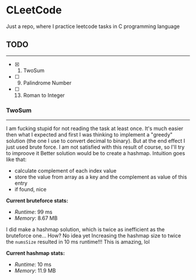 # CLeetCode
Just a repo, where I practice leetcode tasks in C programming language

## TODO
---
- [x] 1. TwoSum
- [ ] 9. Palindrome Number
- [ ] 13. Roman to Integer

### TwoSum
---
I am fucking stupid for not reading the task at least once. It's much easier then what I expected and first I was thinking to implement a "greedy" solution (the one I use to convert decimal to binary). But at the end effect I just used brute force. I am not satisfied with this result of course, so I'll try to improove it
Better solution would be to create a hashmap. Intuition goes like that:
- calculate complement of each index value
- store the value from array as a key and the complement as value of this entry
- if found, nice

**Current bruteforce stats:**
- *Runtime*: 99 ms
- *Memory*: 8.67 MB

I did make a hashmap solution, which is twice as inefficient as the bruteforce one... How? No idea yet
Increasing the hashmap size to twice the `numsSize` resulted in 10 ms runtime!!! This is amazing, lol

**Current hashmap stats:**
- *Runtime*: 10 ms
- *Memory*: 11.9 MB
